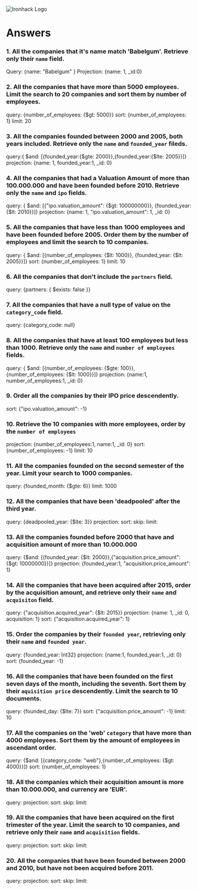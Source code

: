 ![Ironhack Logo](https://i.imgur.com/1QgrNNw.png)

# Answers

### 1. All the companies that it's name match 'Babelgum'. Retrieve only their `name` field.

<!-- Your Code Goes Here -->

Query: {name: "Babelgum" }
Projection: {name: 1, \_id:0}

### 2. All the companies that have more than 5000 employees. Limit the search to 20 companies and sort them by **number of employees**.

<!-- Your Code Goes Here -->

query: {number_of_employees: {\$gt: 5000}}
sort: {number_of_employees: 1}
limit: 20

### 3. All the companies founded between 2000 and 2005, both years included. Retrieve only the `name` and `founded_year` fileds.

<!-- Your Code Goes Here -->

query:{ $and: [{founded_year:{$gte: 2000}},{founded_year:{\$lte: 2005}}]}
projection: {name: 1, founded_year:1, \_id: 0}

### 4. All the companies that had a Valuation Amount of more than 100.000.000 and have been founded before 2010. Retrieve only the `name` and `ipo` fields.

<!-- Your Code Goes Here -->

query: { $and: [{"ipo.valuation_amount": {$gt: 100000000}}, {founded_year: {\$lt: 2010}}]}
projection: {name: 1, "ipo.valuation_amount": 1, \_id: 0}

### 5. All the companies that have less than 1000 employees and have been founded before 2005. Order them by the number of employees and limit the search to 10 companies.

<!-- Your Code Goes Here -->

query: { $and: [{number_of_employees: {$lt: 1000}}, {founded_year: {\$lt: 2005}}]}
sort: {number_of_employees: 1}
limit: 10

### 6. All the companies that don't include the `partners` field.

<!-- Your Code Goes Here -->

query: {partners: { \$exists: false }}

### 7. All the companies that have a null type of value on the `category_code` field.

<!-- Your Code Goes Here -->

query: {category_code: null}

### 8. All the companies that have at least 100 employees but less than 1000. Retrieve only the `name` and `number of employees` fields.

<!-- Your Code Goes Here -->

query: { $and: [{number_of_employees: {$gte: 100}},{number_of_employees: {\$lt: 1000}}]}
projection: {name:1, number_of_employees:1, \_id: 0}

### 9. Order all the companies by their IPO price descendently.

<!-- Your Code Goes Here -->

sort: {"ipo.valuation_amount": -1}

### 10. Retrieve the 10 companies with more employees, order by the `number of employees`

<!-- Your Code Goes Here -->

projection: {number_of_employees:1, name:1, \_id: 0}
sort: {number_of_employees: -1}
limit: 10

### 11. All the companies founded on the second semester of the year. Limit your search to 1000 companies.

<!-- Your Code Goes Here -->

query: {founded_month: {\$gte: 6}}
limit: 1000

### 12. All the companies that have been 'deadpooled' after the third year.

<!-- Your Code Goes Here -->

query: {deadpooled_year: {\$lte: 3}}
projection:
sort:
skip:
limit:

### 13. All the companies founded before 2000 that have and acquisition amount of more than 10.000.000

<!-- Your Code Goes Here -->

query: {$and: [{founded_year: {$lt: 2000}},{"acquisition.price_amount": {\$gt: 10000000}}]}
projection: {founded_year:1, "acquisition.price_amount": 1}

### 14. All the companies that have been acquired after 2015, order by the acquisition amount, and retrieve only their `name` and `acquisiton` field.

<!-- Your Code Goes Here -->

query: {"acquisition.acquired_year": {\$lt: 2015}}
projection: {name: 1, \_id: 0, acquisition: 1}
sort: {"acquisition.acquired_year": 1}

### 15. Order the companies by their `founded year`, retrieving only their `name` and `founded year`.

<!-- Your Code Goes Here -->

query: {founded_year: Int32}
projection: {name:1, founded_year:1, \_id: 0}
sort: {founded_year: -1}

### 16. All the companies that have been founded on the first seven days of the month, including the seventh. Sort them by their `aquisition price` descendently. Limit the search to 10 documents.

<!-- Your Code Goes Here -->

query: {founded_day: {\$lte: 7}}
sort: {"acquisition.price_amount": -1}
limit: 10

### 17. All the companies on the 'web' `category` that have more than 4000 employees. Sort them by the amount of employees in ascendant order.

<!-- Your Code Goes Here -->

query: {$and: [{category_code: "web"},{number_of_employees: {$gt: 4000}}]}
sort: {number_of_employees: 1}

### 18. All the companies which their acquisition amount is more than 10.000.000, and currency are 'EUR'.

<!-- Your Code Goes Here -->

query:
projection:
sort:
skip:
limit:

### 19. All the companies that have been acquired on the first trimester of the year. Limit the search to 10 companies, and retrieve only their `name` and `acquisition` fields.

<!-- Your Code Goes Here -->

query:
projection:
sort:
skip:
limit:

### 20. All the companies that have been founded between 2000 and 2010, but have not been acquired before 2011.

<!-- Your Code Goes Here -->

query:
projection:
sort:
skip:
limit:
